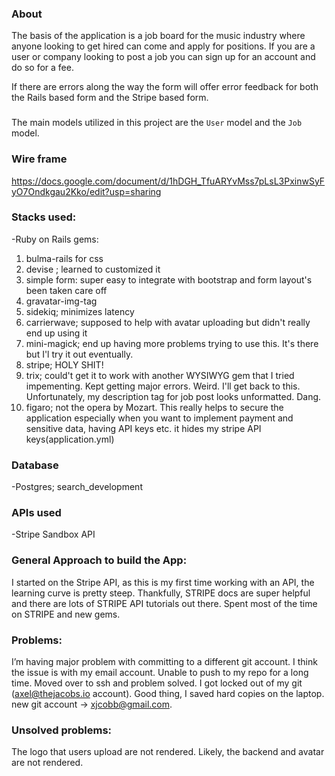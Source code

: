### About
The basis of the application is a job board for the music industry where anyone looking to get hired can come and apply for positions. If you are a user or company looking to post a job you can sign up for an account and do so for a fee.

If there are errors along the way the form will offer error feedback for both the Rails based form and the Stripe based form.

###
The main models utilized in this project are the `User` model and the `Job` model.

### Wire frame
https://docs.google.com/document/d/1hDGH_TfuARYvMss7pLsL3PxinwSyFyO7Ondkgau2Kko/edit?usp=sharing


### Stacks used:
-Ruby on Rails
gems:
1. bulma-rails for css
2. devise ; learned to customized it
3. simple form: super easy to integrate with bootstrap and form layout's been taken care off
4. gravatar-img-tag
5. sidekiq; minimizes latency
6. carrierwave; supposed to help with avatar uploading but didn't really end up using it
7. mini-magick; end up having more problems trying to use this. It's there but I'l try it out eventually.
8. stripe; HOLY SHIT!
9. trix; could't get it to work with another WYSIWYG gem that I tried impementing. Kept getting major errors. Weird. I'll get back to this. Unfortunately, my description tag for job post looks unformatted. Dang.
10. figaro; not the opera by Mozart. This really helps to secure the application especially when you want to implement payment and sensitive data, having API keys etc. it hides my stripe API keys(application.yml)

### Database
-Postgres; search_development

### APIs used
-Stripe Sandbox API

### General Approach to build the App:
I started on the Stripe API, as this is my first time working with an API, the learning curve is pretty steep. Thankfully, STRIPE docs are super helpful and there are lots of STRIPE API tutorials out there. Spent most of the time on STRIPE and new gems.

### Problems:
I’m having major problem with committing to a different git account. I think the issue is with my email account. Unable to push to my repo for a long time. Moved over to ssh and problem solved.
I got locked out of my git (axel@thejacobs.io account). Good thing, I saved hard copies on the laptop.
new git account -> xjcobb@gmail.com.

### Unsolved problems:
The logo that users upload are not rendered. Likely, the backend and avatar are not rendered.
